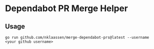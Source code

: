 # Dependabot PR Merge Helper

## Usage

```
go run github.com/nklaassen/merge-dependabot-prs@latest --username <your github username>
```
